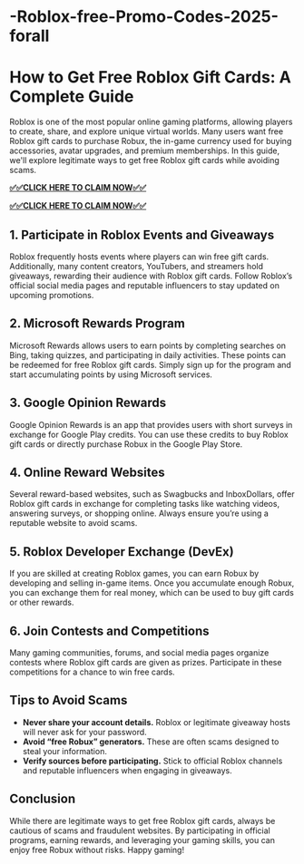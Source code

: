 # -Roblox-free-Promo-Codes-2025-forall

# How to Get Free Roblox Gift Cards: A Complete Guide

Roblox is one of the most popular online gaming platforms, allowing players to create, share, and explore unique virtual worlds. Many users want free Roblox gift cards to purchase Robux, the in-game currency used for buying accessories, avatar upgrades, and premium memberships. In this guide, we'll explore legitimate ways to get free Roblox gift cards while avoiding scams.

**[✅✅CLICK HERE TO CLAIM NOW✅✅](https://codeshub.greenvlog.com/qwerty/)**

**[✅✅CLICK HERE TO CLAIM NOW✅✅](https://codeshub.greenvlog.com/qwerty/)**


## 1. Participate in Roblox Events and Giveaways
Roblox frequently hosts events where players can win free gift cards. Additionally, many content creators, YouTubers, and streamers hold giveaways, rewarding their audience with Roblox gift cards. Follow Roblox’s official social media pages and reputable influencers to stay updated on upcoming promotions.

## 2. Microsoft Rewards Program
Microsoft Rewards allows users to earn points by completing searches on Bing, taking quizzes, and participating in daily activities. These points can be redeemed for free Roblox gift cards. Simply sign up for the program and start accumulating points by using Microsoft services.

## 3. Google Opinion Rewards
Google Opinion Rewards is an app that provides users with short surveys in exchange for Google Play credits. You can use these credits to buy Roblox gift cards or directly purchase Robux in the Google Play Store.

## 4. Online Reward Websites
Several reward-based websites, such as Swagbucks and InboxDollars, offer Roblox gift cards in exchange for completing tasks like watching videos, answering surveys, or shopping online. Always ensure you’re using a reputable website to avoid scams.

## 5. Roblox Developer Exchange (DevEx)
If you are skilled at creating Roblox games, you can earn Robux by developing and selling in-game items. Once you accumulate enough Robux, you can exchange them for real money, which can be used to buy gift cards or other rewards.

## 6. Join Contests and Competitions
Many gaming communities, forums, and social media pages organize contests where Roblox gift cards are given as prizes. Participate in these competitions for a chance to win free cards.

## Tips to Avoid Scams
- **Never share your account details.** Roblox or legitimate giveaway hosts will never ask for your password.
- **Avoid “free Robux” generators.** These are often scams designed to steal your information.
- **Verify sources before participating.** Stick to official Roblox channels and reputable influencers when engaging in giveaways.

## Conclusion
While there are legitimate ways to get free Roblox gift cards, always be cautious of scams and fraudulent websites. By participating in official programs, earning rewards, and leveraging your gaming skills, you can enjoy free Robux without risks. Happy gaming!

